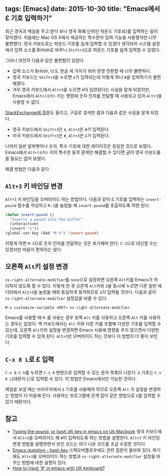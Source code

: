 tags: [Emacs]
date: 2015-10-30
title: "Emacs에서 £ 기호 입력하기"
---
최근 영국과 메일을 주고 받다 보니 영국 화폐 단위인 파운드 기호(£)를 입력하는 일이 잦아졌다. 처음에는 Mac OS X에서 제공하는 특수문자 입력 기능을 사용했지만 너무 불편했다. 영국 키보드로는 파운드 기호를 쉽게 입력할 수 있겠다 생각되어 시스템 설정에서 입력 소스를 British로 바꾸니 `Shift+3`으로 파운드 기호를 쉽게 입력할 수 있었다.<!--more-->

그러나 여전히 다음과 같은 불편함이 있었다.

* 입력 소스가 British, U.S, 한글 세 가지가 되어 한영 전환할 때 너무 불편하다.
* 영국 키보드는 `Shift+3`을 누르면 `£`가 입력되는데 이렇게 하니 `#`을 입력하기가 불편해졌다.
* 겨우 영국 키보드에서 `Alt+3`을 누르면 `#`이 입련된다는 사실을 알게 되었지만, Emacs에서 `Alt+(숫자)` 키는 명령에 숫자 인자를 전달할 때 사용되고 있어 `Alt+3`을 사용할 수 없다.

[StackExchange에 질문](http://emacs.stackexchange.com/questions/17546/how-to-input-in-emacs-with-uk-keyboard)도 올리고, 구글로 검색한 결과 다음과 같은 사실을 알게 되었다.

* 영국 키보드에서 `Shift+3`은 `£`, `Alt+3`은 `#`가 입력된다.
* 미국 키보드에서 `Shift+3`은 `#`, `Alt+3`은 `£`가 입력된다.

나머지 일반 알파벳이나 숫자, 특수 기호에 대한 레이아웃은 동일한 것으로 보였다. Emacs에서 `Alt+(숫자)` 키의 특수한 동작 문제만 해결할 수 있다면 굳이 영국 키보드를 쓸 필요는 없어 보였다.

해결 방법은 다음과 같다.

## `Alt+3` 키 바인딩 변경
`Alt+3` 키 바인딩을 오버라이드 하는 방법이다. 다음과 같이 £ 기호를 입력하는 `insert-pound` 함수를 작성하고 `M-3`을 눌렀을 때 `insert-pound`를 호출하도록 하면 된다.

```lisp
(defun insert-pound ()
  "Inserts a pound into the buffer"
  (interactive)
  (insert "£"))
(global-set-key (kbd "M-3") 'insert-pound)
```

이렇게 하면 `M-3`으로 숫자 인자를 전달하는 것은 포기해야 한다. `C-3`으로 대신할 수는 있겠지만 마음이 편하지는 않다.

## 오른쪽 `Alt`키 설정 변경
`ns-right-alternate-modifier`를 `none`으로 설정하면 오른쪽 `Alt`키를 Emacs가 처리하지 않도록 할 수 있다. 이렇게 한 후 오른쪽 `Alt`키와 `3`을 동시에 누르면 다른 일반 에디터에서 `Alt+3`을 눌렀을 때와 동일하게 동작하므로 `£`이 입력될 것이다. 다음과 같이 `ns-right-alternate-modifier` 설정값을 바꿀 수 있다.

```
M-x customize-variable <RET> ns-right-alternate-modifier
```

Emacs를 사용할 때 `M-`를 사용는 경우 왼쪽 `Alt` 키를 사용하고 오른쪽 `Alt` 키를 사용하는 경우는 없었다. 맥 키보드에서는 `Alt` 키와 다른 키를 조합해 다양한 기호를 입력할 수 있는데, 오른쪽 `Alt`키의 설정을 변경하면 Emacs 사용에 영향을 주지 않으면서 다양한 기호를 입력할 수 있게 된다. `Alt+3`만 오버라이드 하는 것보다 이 방법이 더 좋아 보인다.

## `C-x 8 L`로 £ 입력
`C-x 8 C-h`를 누르면 `C-x 8` 변환으로 입력할 수 있는 문자 목록이 나온다. `£` 기호는 `C-x 8 L`(대문자 L)로 입력할 수 있다. 이 방법은 Emacs에서만 가능한 것이다.

메일을 보낼 때는 브라우저에서 `£` 기호를 사용해야 하므로 오른쪽 `Alt` 키 설정을 변경하는 방법이 더 마음에 든다. 사용하는 프로그램에 관계 없이 같은 방법으로 `£`를 입력할 수 있기 때문이다.

## 참고
* [Typing the pound, or hash (#) key in emacs on Uk Macbook](http://jimbarritt.com/non-random/2010/11/07/typing-the-pound-or-hash-key-in-emacs-on-uk-macbook/)
영국 키보드에서 `Alt+3`을 오버라이드 해 `#`이 입력되도록 하는 방법을 설명한다. `Alt+3` 키 바인딩 변경 방법을 설명하면서 보인 코드는 여기 나온 코드를 조금 수정한 것이다.
* [Emacs question - hash key](http://stackoverflow.com/questions/3977069/emacs-question-hash-key)
스택오버플로우에도 관련 질문이 올라와 있다. 여기에도 `Alt+3`을 오버라이드 하는 방법과 `ns-right-alternate-modifier` 설정을 바꾸는 방법에 대한 설명이 있다.
* [How to input '#' in emacs with UK keyboard?](http://emacs.stackexchange.com/questions/17546/how-to-input-in-emacs-with-uk-keyboard)
